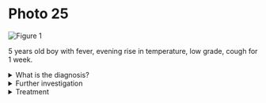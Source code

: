 # Photo 25

![Figure 1](/paediatrics/photo/25a.png)

5 years old boy with fever, evening rise in temperature, low grade, cough for 1 week.

<details>
<summary>What is the diagnosis?</summary>
Miliary TB
</details>

<details>
<summary>Further investigation</summary>

1. Sputum for AFB, Gastric aspirate for AFB
1. Tuberculin skin test
1. Haemogram: ESR

</details>

<details>
<summary>Treatment</summary>

1. Anti-TB 4 drugs: HRZE (`Isoniazid`, `Rifampicin`, `Pyrazinamide`, `Ethambutol`)
1. Steroids

</details>
